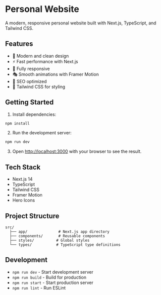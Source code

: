 # Personal Website

A modern, responsive personal website built with Next.js, TypeScript, and Tailwind CSS.

## Features

- 🎨 Modern and clean design
- ⚡ Fast performance with Next.js
- 📱 Fully responsive
- 🎭 Smooth animations with Framer Motion
- 🎯 SEO optimized
- 🎨 Tailwind CSS for styling

## Getting Started

1. Install dependencies:
```bash
npm install
```

2. Run the development server:
```bash
npm run dev
```

3. Open [http://localhost:3000](http://localhost:3000) with your browser to see the result.

## Tech Stack

- Next.js 14
- TypeScript
- Tailwind CSS
- Framer Motion
- Hero Icons

## Project Structure

```
src/
  ├── app/              # Next.js app directory
  ├── components/       # Reusable components
  ├── styles/          # Global styles
  └── types/           # TypeScript type definitions
```

## Development

- `npm run dev` - Start development server
- `npm run build` - Build for production
- `npm run start` - Start production server
- `npm run lint` - Run ESLint 